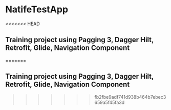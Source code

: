 # NatifeTestApp
<<<<<<< HEAD
## Training project using Pagging 3, Dagger Hilt, Retrofit, Glide, Navigation Component
=======
## Training project using Pagging 3, Dagger Hilt, Retrofit, Glide, Navigation Component
>>>>>>> fb2fbe9adf741d938b464b7ebec3659a5f45fa3d
